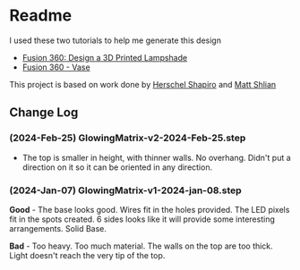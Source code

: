 # Readme

I used these two tutorials to help me generate this design

- [Fusion 360: Design a 3D Printed Lampshade](https://www.youtube.com/watch?v=3PnKBSOulwo)
- [Fusion 360 - Vase](https://www.youtube.com/watch?v=HAiG0uTcnSs)

This project is based on work done by [Herschel Shapiro](https://herschelshapiro.com/) and [Matt Shlian](https://www.mattshlian.com/)

## Change Log

### (2024-Feb-25) GlowingMatrix-v2-2024-Feb-25.step

- The top is smaller in height, with thinner walls. No overhang. Didn't put a direction on it so it can be oriented in any direction.

### (2024-Jan-07) GlowingMatrix-v1-2024-jan-08.step

**Good** - The base looks good. Wires fit in the holes provided. The LED pixels fit in the spots created. 6 sides looks like it will provide some interesting arrangements. Solid Base.

**Bad** - Too heavy. Too much material. The walls on the top are too thick. Light doesn't reach the very tip of the top.
